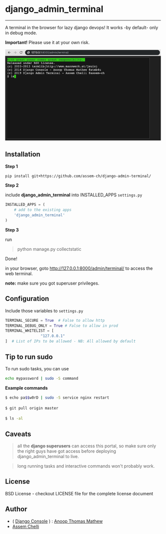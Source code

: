 # django_admin_terminal
****
A terminal in the browser for lazy django devops!  It works -by default- only in debug mode.

**Important!**  Please use it at your own risk.

![django admin terminal](https://raw.githubusercontent.com/assem-ch/django-admin-terminal/master/django_admin_terminal/static/images/screenshot.png)


## Installation

**Step 1**
```bash 
pip install git+https://github.com/assem-ch/django-admin-terminal/
```

**Step 2**

include __django_admin_terminal__ into INSTALLED_APPS ```settings.py```

```python
INSTALLED_APPS = (
    # add to the existing apps
    'django_admin_terminal'
)
```

**Step 3**

run
> python manage.py collectstatic

Done!

in your browser, goto http://127.0.0.1:8000/admin/terminal/ to access the web terminal.

**note:** make sure you got superuser privileges.


## Configuration

Include those variables to ```settings.py```

```python
TERMINAL_SECURE = True  # False to allow http 
TERMINAL_DEBUG_ONLY = True # False to allow in prod
TERMINAL_WHITELIST = [
                "127.0.0.1"
]  # List of IPs to be allowed - NB: All allowed by default
```


## Tip to run sudo
To run sudo tasks, you can use

```bash
echo mypassword | sudo -S command
```

**Example commands** 

```bash
$ echo pa$$w0rD | sudo -S service nginx restart

$ git pull origin master

$ ls -al
```

## Caveats

> all the **django superusers** can access this portal, so make sure only the right guys have got access before deploying django_admin_terminal to live.

> long running tasks and interactive commands won't probably work.


## License

BSD License - checkout LICENSE file for the complete license document


## Author
- ( [Django Console](https://github.com/atmb4u/django-console) ) : [Anoop Thomas Mathew](https://twitter.com/atmb4u "atmb4u") 
- [Assem Chelli](https://github.com/assem-ch "assem-ch") 
